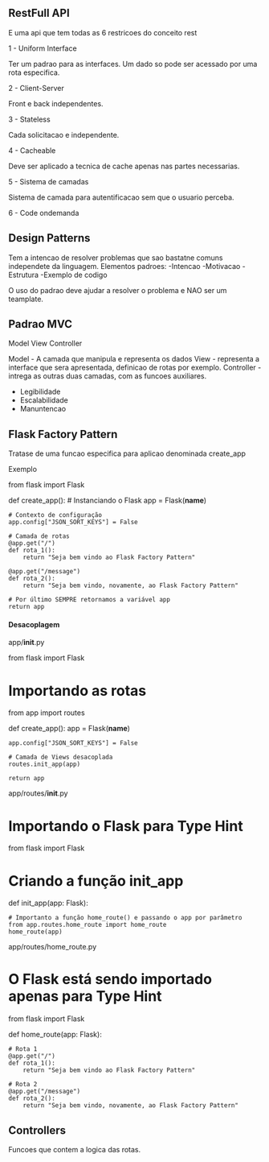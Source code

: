## RestFull API

E uma api que tem todas as 6 restricoes do conceito rest

1 - Uniform Interface

Ter um padrao para as interfaces.
Um dado so pode ser acessado por uma rota especifica.

2 - Client-Server

Front e back independentes.

3 - Stateless

Cada solicitacao e independente.

4 - Cacheable

Deve ser aplicado a tecnica de cache apenas nas partes necessarias.

5 - Sistema de camadas

Sistema de camada para autentificacao sem que o usuario perceba.

6 - Code ondemanda

## Design Patterns

Tem a intencao de resolver problemas que sao bastatne comuns independete da linguagem.
Elementos padroes:
-Intencao
-Motivacao
-Estrutura
-Exemplo de codigo

O uso do padrao deve ajudar a resolver o problema e NAO ser um teamplate.

## Padrao MVC

Model View Controller

Model - A camada que manipula e representa os dados
View - representa a interface que sera apresentada, definicao de rotas por exemplo.
Controller - intrega as outras duas camadas, com as funcoes auxiliares.

- Legibilidade
- Escalabilidade
- Manuntencao

## Flask Factory Pattern

Tratase de uma funcao especifica para aplicao denominada create_app

Exemplo

from flask import Flask

def create_app(): # Instanciando o Flask
app = Flask(**name**)

    # Contexto de configuração
    app.config["JSON_SORT_KEYS"] = False

    # Camada de rotas
    @app.get("/")
    def rota_1():
        return "Seja bem vindo ao Flask Factory Pattern"

    @app.get("/message")
    def rota_2():
        return "Seja bem vindo, novamente, ao Flask Factory Pattern"

    # Por último SEMPRE retornamos a variável app
    return app

#### Desacoplagem

app/**init**.py

from flask import Flask

# Importando as rotas

from app import routes

def create_app():
app = Flask(**name**)

    app.config["JSON_SORT_KEYS"] = False

    # Camada de Views desacoplada
    routes.init_app(app)

    return app

app/routes/**init**.py

# Importando o Flask para Type Hint

from flask import Flask

# Criando a função init_app

def init_app(app: Flask):

    # Importanto a função home_route() e passando o app por parâmetro
    from app.routes.home_route import home_route
    home_route(app)

app/routes/home_route.py

# O Flask está sendo importado apenas para Type Hint

from flask import Flask

def home_route(app: Flask):

    # Rota 1
    @app.get("/")
    def rota_1():
        return "Seja bem vindo ao Flask Factory Pattern"

    # Rota 2
    @app.get("/message")
    def rota_2():
        return "Seja bem vindo, novamente, ao Flask Factory Pattern"

## Controllers

Funcoes que contem a logica das rotas.
